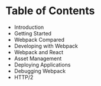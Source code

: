 # Table of Contents

* Introduction
* Getting Started
* Webpack Compared
* Developing with Webpack
* Webpack and React
* Asset Management
* Deploying Applications
* Debugging Webpack
* HTTP/2
